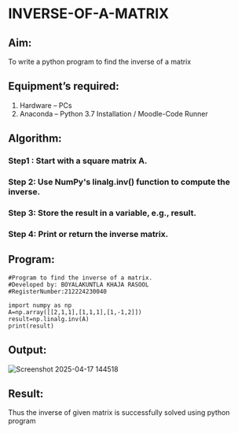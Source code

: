 # INVERSE-OF-A-MATRIX
## Aim:
To write a python program to find the inverse of a matrix
## Equipment’s required:
1. 	Hardware – PCs
2. 	Anaconda – Python 3.7 Installation / Moodle-Code Runner
## Algorithm:
### Step1 : Start with a square matrix A.
### Step 2: Use NumPy's linalg.inv() function to compute the inverse.
### Step 3: Store the result in a variable, e.g., result.
### Step 4: Print or return the inverse matrix.

## Program:
```
#Program to find the inverse of a matrix.
#Developed by: BOYALAKUNTLA KHAJA RASOOL
#RegisterNumber:212224230040

import numpy as np
A=np.array([[2,1,1],[1,1,1],[1,-1,2]])
result=np.linalg.inv(A)
print(result)
```
## Output:
![Screenshot 2025-04-17 144518](https://github.com/user-attachments/assets/c1619946-bffd-4a16-b984-9dc0124a5df3)

## Result:
Thus the inverse of given matrix is successfully solved using python program

